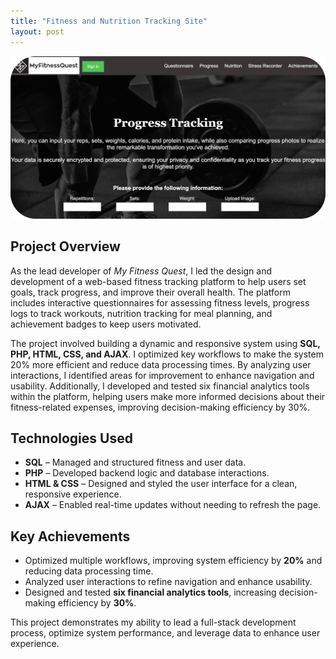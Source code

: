 ```yaml
---
title: "Fitness and Nutrition Tracking Site"
layout: post
---
```


![My Fitness Quest Screenshot](/assets/MyFitnessQuest.png)  

## Project Overview  
As the lead developer of *My Fitness Quest*, I led the design and development of a web-based fitness tracking platform to help users set goals, track progress, and improve their overall health. The platform includes interactive questionnaires for assessing fitness levels, progress logs to track workouts, nutrition tracking for meal planning, and achievement badges to keep users motivated.  




The project involved building a dynamic and responsive system using **SQL, PHP, HTML, CSS, and AJAX**. I optimized key workflows to make the system 20% more efficient and reduce data processing times. By analyzing user interactions, I identified areas for improvement to enhance navigation and usability. Additionally, I developed and tested six financial analytics tools within the platform, helping users make more informed decisions about their fitness-related expenses, improving decision-making efficiency by 30%.

## Technologies Used  
- **SQL** – Managed and structured fitness and user data.  
- **PHP** – Developed backend logic and database interactions.  
- **HTML & CSS** – Designed and styled the user interface for a clean, responsive experience.  
- **AJAX** – Enabled real-time updates without needing to refresh the page.  

## Key Achievements  
- Optimized multiple workflows, improving system efficiency by **20%** and reducing data processing time.  
- Analyzed user interactions to refine navigation and enhance usability.  
- Designed and tested **six financial analytics tools**, increasing decision-making efficiency by **30%**.  

This project demonstrates my ability to lead a full-stack development process, optimize system performance, and leverage data to enhance user experience.  

